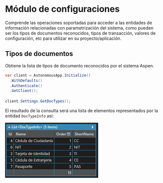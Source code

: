 # Módulo de configuraciones

Comprende las operaciones soportadas para acceder a las entidades de información relacionadas con parametrización del sistema, como pueden ser los tipos de documentos reconocidos, tipos de transacción, valores de configuración, etc para utilizar en su proyecto/aplicación.

## Tipos de documentos

Obtiene la lista de tipos de documento reconocidos por el sistema Aspen.

```c#
var client = AutonomousApp.Initialize()
  .WithDefaults()
  .Authenticate()
  .GetClient();

client.Settings.GetDocTypes();
```

El resultado de la consulta será una lista de elementos representados por la entidad `DocTypeInfo` asi:

![GetDocTypes](https://github.com/RD-Processa/Everco.Services.Aspen.Client.Docs/blob/master/images/SettingsDocTypesExample.png?raw=true)

